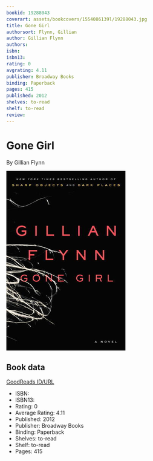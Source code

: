 ```yaml
---
bookid: 19288043
coverart: assets/bookcovers/1554086139l/19288043.jpg
title: Gone Girl
authorsort: Flynn, Gillian
author: Gillian Flynn
authors: 
isbn: 
isbn13: 
rating: 0
avgrating: 4.11
publisher: Broadway Books
binding: Paperback
pages: 415
published: 2012
shelves: to-read
shelf: to-read
review: 
---
```


# Gone Girl

By Gillian Flynn

![](../../assets/bookcovers/1554086139l/19288043.jpg)

## Book data

[GoodReads ID/URL](https://www.goodreads.com/book/show/19288043)

- ISBN: 
- ISBN13: 
- Rating: 0
- Average Rating: 4.11
- Published: 2012
- Publisher: Broadway Books
- Binding: Paperback
- Shelves: to-read
- Shelf: to-read
- Pages: 415


